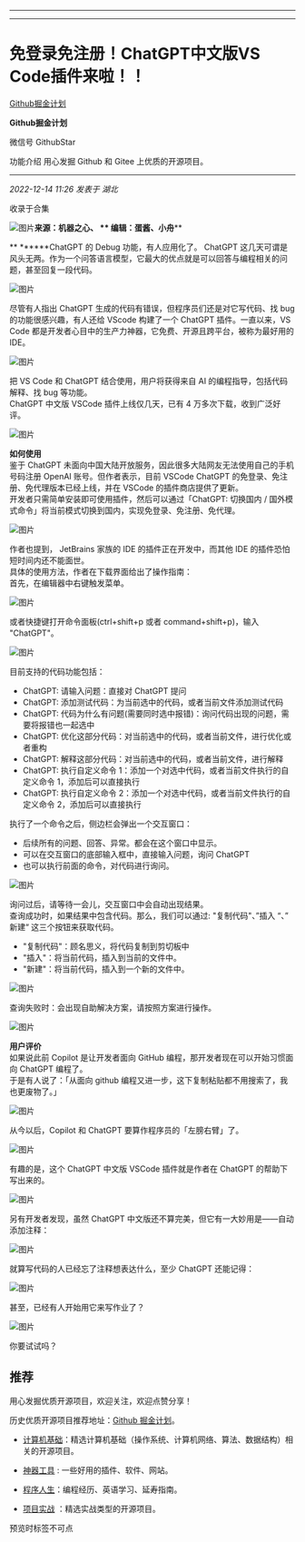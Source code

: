 ----------------------------------------
----------------------------------------
#  免登录免注册！ChatGPT中文版VS Code插件来啦！！

[ Github掘金计划 ](javascript:void\(0\);)

**Github掘金计划** ![]()

微信号 GithubStar

功能介绍 用心发掘 Github 和 Gitee 上优质的开源项目。

____

_2022-12-14 11:26_ _发表于 湖北_

收录于合集

![图片](https://mmbiz.qpic.cn/mmbiz_jpg/BcyAypujBVaJOjZopWC7VWgibu3sz7e4CveIYLBZDX3YzwUkR4uEFvcnZRrJHtX6Nly58562iaDFvPyO4fNzE9gw/640?wx_fmt=jpeg&wxfrom=5&wx_lazy=1&wx_co=1)********来源：机器之心、****
** **编辑：蛋酱、小舟********

 ** ******ChatGPT 的 Debug 功能，有人应用化了。 ChatGPT
这几天可谓是风头无两。作为一个问答语言模型，它最大的优点就是可以回答与编程相关的问题，甚至回复一段代码。

![图片](https://mmbiz.qpic.cn/mmbiz_png/KmXPKA19gW9hRWGiayBcduGMUmW14mpJhticrGfkXTtwNugUfs8oFnr0TBQqau2p9dCjiaJuWM46N8p5wkXSn1JDQ/640?wx_fmt=png&wxfrom=5&wx_lazy=1&wx_co=1)

尽管有人指出 ChatGPT 生成的代码有错误，但程序员们还是对它写代码、找 bug 的功能很感兴趣，有人还给 VScode 构建了一个 ChatGPT
插件。一直以来，VS Code 都是开发者心目中的生产力神器，它免费、开源且跨平台，被称为最好用的 IDE。  

![图片](https://mmbiz.qpic.cn/mmbiz_png/KmXPKA19gW9hRWGiayBcduGMUmW14mpJhAf54hXYE1LhibXUv9Gd92fbZOTomOMSI91FfIE8maE1qicqnPQA3RwkA/640?wx_fmt=png&wxfrom=5&wx_lazy=1&wx_co=1)

把 VS Code 和 ChatGPT 结合使用，用户将获得来自 AI 的编程指导，包括代码解释、找 bug 等功能。  
ChatGPT 中文版 VSCode 插件上线仅几天，已有 4 万多次下载，收到广泛好评。  

![图片](https://mmbiz.qpic.cn/mmbiz_png/KmXPKA19gW9hRWGiayBcduGMUmW14mpJhB01nP8EmYONKgpKaGWluo6Fbj4oeUUbia0sD3R5X6RNpUrz8nbXfZ3g/640?wx_fmt=png&wxfrom=5&wx_lazy=1&wx_co=1)

  

 **如何使用**  
鉴于 ChatGPT 未面向中国大陆开放服务，因此很多大陆网友无法使用自己的手机号码注册 OpenAI 账号。但作者表示，目前 VSCode ChatGPT
的免登录、免注册、免代理版本已经上线，并在 VSCode 的插件商店提供了更新。  
开发者只需简单安装即可使用插件，然后可以通过「ChatGPT: 切换国内 / 国外模式命令」将当前模式切换到国内，实现免登录、免注册、免代理。  

![图片](https://mmbiz.qpic.cn/mmbiz_png/KmXPKA19gW9hRWGiayBcduGMUmW14mpJhcJrxQaTGMjMiagDQVD6cdqDhS9pgZYATiaibSkwPIJB1ibibNIBhE5WZNQw/640?wx_fmt=png&wxfrom=5&wx_lazy=1&wx_co=1)

作者也提到， JetBrains 家族的 IDE 的插件正在开发中，而其他 IDE 的插件恐怕短时间内还不能面世。  
具体的使用方法，作者在下载界面给出了操作指南：  
首先，在编辑器中右键触发菜单。  

![图片](https://mmbiz.qpic.cn/mmbiz_png/KmXPKA19gW9hRWGiayBcduGMUmW14mpJhefelib6e60tibQOLXBzqTKDiaVoR3XwXNIyPA7icxnbl6gnI5T4KiayegEw/640?wx_fmt=png&wxfrom=5&wx_lazy=1&wx_co=1)

或者快捷键打开命令面板(ctrl+shift+p 或者 command+shift+p)，输入 "ChatGPT"。

![图片](https://mmbiz.qpic.cn/mmbiz_png/KmXPKA19gW9hRWGiayBcduGMUmW14mpJhhaUQ6LCiaBiadSPFSRtXjG5wibUhE0tM4B68x0CVJGn9bK5yohFdB0Jgg/640?wx_fmt=png&wxfrom=5&wx_lazy=1&wx_co=1)

目前支持的代码功能包括：  

  * ChatGPT: 请输入问题：直接对 ChatGPT 提问
  * ChatGPT: 添加测试代码：为当前选中的代码，或者当前文件添加测试代码
  * ChatGPT: 代码为什么有问题(需要同时选中报错)：询问代码出现的问题，需要将报错也一起选中
  * ChatGPT: 优化这部分代码：对当前选中的代码，或者当前文件，进行优化或者重构
  * ChatGPT: 解释这部分代码：对当前选中的代码，或者当前文件，进行解释
  * ChatGPT: 执行自定义命令 1：添加一个对选中代码，或者当前文件执行的自定义命令 1，添加后可以直接执行
  * ChatGPT: 执行自定义命令 2：添加一个对选中代码，或者当前文件执行的自定义命令 2，添加后可以直接执行

  
执行了一个命令之后，侧边栏会弹出一个交互窗口：  

  * 后续所有的问题、回答、异常。都会在这个窗口中显示。
  * 可以在交互窗口的底部输入框中，直接输入问题，询问 ChatGPT
  * 也可以执行前面的命令，对代码进行询问。

  

![图片](https://mmbiz.qpic.cn/mmbiz_png/KmXPKA19gW9hRWGiayBcduGMUmW14mpJh5vegjxl3wVnqEHCnR145f9PqicUAOVnMiaF0YzfgtBiaf38oPOwficCgZg/640?wx_fmt=png&wxfrom=5&wx_lazy=1&wx_co=1)

询问过后，请等待一会儿，交互窗口中会自动出现结果。  
查询成功时，如果结果中包含代码。那么，我们可以通过: "复制代码"、”插入 “、” 新建“ 这三个按钮来获取代码。  

  * "复制代码"：顾名思义，将代码复制到剪切板中
  * "插入"：将当前代码，插入到当前的文件中。
  * "新建"：将当前代码，插入到一个新的文件中。

  

![图片](https://mmbiz.qpic.cn/mmbiz_jpg/KmXPKA19gW9hRWGiayBcduGMUmW14mpJh63hSa46iaYWeN2yh4V3FwRUZWJKlB2bXnY6AvicPIAia61S58uXTNQfyg/640?wx_fmt=jpeg&wxfrom=5&wx_lazy=1&wx_co=1)

查询失败时：会出现自助解决方案，请按照方案进行操作。

![图片](https://mmbiz.qpic.cn/mmbiz_jpg/KmXPKA19gW9hRWGiayBcduGMUmW14mpJhQx58QyoBicJCxOPhUFrg9M5iaiaDHQ0DrYYhlObadR8NribPxptDCuvWPw/640?wx_fmt=jpeg&wxfrom=5&wx_lazy=1&wx_co=1)

 **用户评价**  
如果说此前 Copilot 是让开发者面向 GitHub 编程，那开发者现在可以开始习惯面向 ChatGPT 编程了。  
于是有人说了：「从面向 github 编程又进一步，这下复制粘贴都不用搜索了，我也更废物了。」  

![图片](https://mmbiz.qpic.cn/mmbiz_png/KmXPKA19gW9hRWGiayBcduGMUmW14mpJhoTgRicU4Gz5EzcSuFxFwgQ59zribNibIj9ZFynKCVhEdwN44TjJtdia7Zw/640?wx_fmt=png&wxfrom=5&wx_lazy=1&wx_co=1)

从今以后，Copilot 和 ChatGPT 要算作程序员的「左膀右臂」了。

![图片](https://mmbiz.qpic.cn/mmbiz_png/KmXPKA19gW9hRWGiayBcduGMUmW14mpJhcMcAnPMk9EIiaxlszZjhqehXtkbfymicdiaFhGVSicQLK9x8eW802zwRXQ/640?wx_fmt=png&wxfrom=5&wx_lazy=1&wx_co=1)

有趣的是，这个 ChatGPT 中文版 VSCode 插件就是作者在 ChatGPT 的帮助下写出来的。  

![图片](https://mmbiz.qpic.cn/mmbiz_png/KmXPKA19gW9hRWGiayBcduGMUmW14mpJhbnUcDFpRdT5IFkoMmKcdHkzt16cqEveCdT2lceQEEJShSnDicH0o5mw/640?wx_fmt=png&wxfrom=5&wx_lazy=1&wx_co=1)

另有开发者发现，虽然 ChatGPT 中文版还不算完美，但它有一大妙用是——自动添加注释：

![图片](https://mmbiz.qpic.cn/mmbiz_png/KmXPKA19gW9hRWGiayBcduGMUmW14mpJh7AL1Hfueve0dsku0BzLUPXWh9erIUMYSM5qO89tsibXPVeicWVFNeeXw/640?wx_fmt=png&wxfrom=5&wx_lazy=1&wx_co=1)

就算写代码的人已经忘了注释想表达什么，至少 ChatGPT 还能记得：  

![图片](https://mmbiz.qpic.cn/mmbiz_png/KmXPKA19gW9hRWGiayBcduGMUmW14mpJh2CS4w1iatiaIRGia7LjialXNeT9SOwshgG8397eUp54JC6dwKD846gnp9g/640?wx_fmt=png&wxfrom=5&wx_lazy=1&wx_co=1)

  
甚至，已经有人开始用它来写作业了？

![图片](https://mmbiz.qpic.cn/mmbiz_png/KmXPKA19gW9hRWGiayBcduGMUmW14mpJhPJOksZsU2rPa4DGicA58PYxzvBMiaKsyUHwBkxk3ic9JibK1nUALiaf7lIg/640?wx_fmt=png&wxfrom=5&wx_lazy=1&wx_co=1)

  
你要试试吗？

  

## 推荐

用心发掘优质开源项目，欢迎关注，欢迎点赞分享！

历史优质开源项目推荐地址：[Github
掘金计划](https://mp.weixin.qq.com/mp/appmsgalbum?__biz=MzIwNDgzMzI3Mg==&action=getalbum&album_id=1571213952619954180#wechat_redirect)。

  * [计算机基础](https://mp.weixin.qq.com/mp/appmsgalbum?action=getalbum&album_id=1635325633234780161&__biz=MzIwNDgzMzI3Mg==#wechat_redirect)：精选计算机基础（操作系统、计算机网络、算法、数据结构）相关的开源项目。

  * [神器工具](https://mp.weixin.qq.com/mp/appmsgalbum?__biz=MzIwNDgzMzI3Mg==&action=getalbum&album_id=1692140336665378820#wechat_redirect) : 一些好用的插件、软件、网站。

  * [程序人生](https://mp.weixin.qq.com/mp/appmsgalbum?__biz=MzIwNDgzMzI3Mg==&action=getalbum&album_id=2084343476975878144#wechat_redirect)：编程经历、英语学习、延寿指南。

  * [项目实战](https://mp.weixin.qq.com/mp/appmsgalbum?action=getalbum&album_id=1632590550748938241&__biz=MzIwNDgzMzI3Mg==#wechat_redirect) ：精选实战类型的开源项目。

预览时标签不可点

